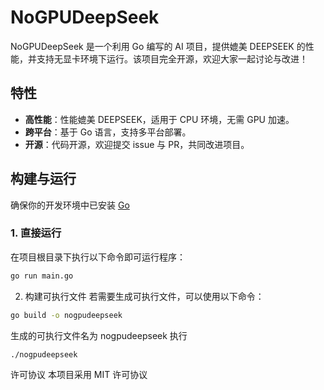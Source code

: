 # NoGPUDeepSeek

NoGPUDeepSeek 是一个利用 Go 编写的 AI 项目，提供媲美 DEEPSEEK 的性能，并支持无显卡环境下运行。该项目完全开源，欢迎大家一起讨论与改进！

## 特性

- **高性能**：性能媲美 DEEPSEEK，适用于 CPU 环境，无需 GPU 加速。
- **跨平台**：基于 Go 语言，支持多平台部署。
- **开源**：代码开源，欢迎提交 issue 与 PR，共同改进项目。

## 构建与运行

确保你的开发环境中已安装 [Go](https://golang.org/dl/)

### 1. 直接运行

在项目根目录下执行以下命令即可运行程序：

```bash
go run main.go
```

2. 构建可执行文件
若需要生成可执行文件，可以使用以下命令：

```bash
go build -o nogpudeepseek
```

生成的可执行文件名为 nogpudeepseek
执行
```bash
./nogpudeepseek
```

许可协议
本项目采用 MIT 许可协议

